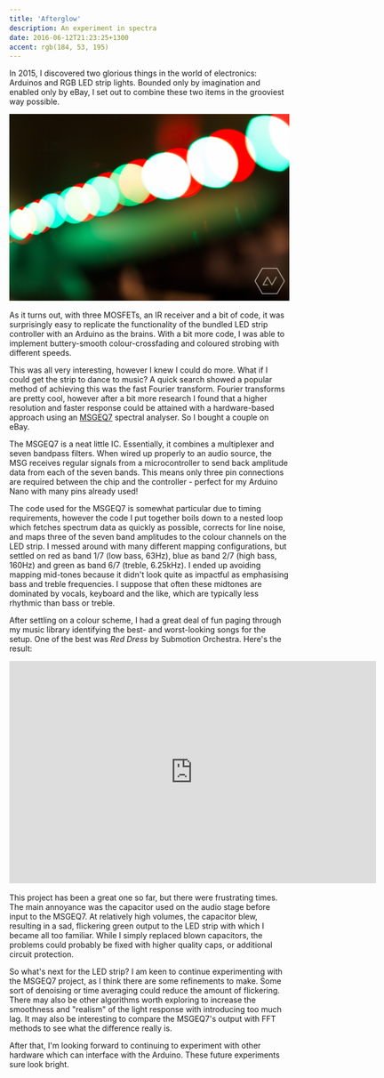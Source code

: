 ```yaml
---
title: 'Afterglow'
description: An experiment in spectra
date: 2016-06-12T21:23:25+1300
accent: rgb(184, 53, 195)
---
```


In 2015, I discovered two glorious things in the world of electronics: Arduinos and RGB LED strip lights. Bounded only by imagination and enabled only by eBay, I set out to combine these two items in the grooviest way possible.

![](./led.jpg)

As it turns out, with three MOSFETs, an IR receiver and a bit of code, it was surprisingly easy to replicate the functionality of the bundled LED strip controller with an Arduino as the brains. With a bit more code, I was able to implement buttery-smooth colour-crossfading and coloured strobing with different speeds.

This was all very interesting, however I knew I could do more. What if I could get the strip to dance to music? A quick search showed a popular method of achieving this was the fast Fourier transform. Fourier transforms are pretty cool, however after a bit more research I found that a higher resolution and faster response could be attained with a hardware-based approach using an [MSGEQ7][msg] spectral analyser. So I bought a couple on eBay.

The MSGEQ7 is a neat little IC. Essentially, it combines a multiplexer and seven bandpass filters. When wired up properly to an audio source, the MSG receives regular signals from a microcontroller to send back amplitude data from each of the seven bands. This means only three pin connections are required between the chip and the controller - perfect for my Arduino Nano with many pins already used!

The code used for the MSGEQ7 is somewhat particular due to timing requirements, however the code I put together boils down to a nested loop which fetches spectrum data as quickly as possible, corrects for line noise, and maps three of the seven band amplitudes to the colour channels on the LED strip. I messed around with many different mapping configurations, but settled on red as band 1/7 (low bass, 63Hz), blue as band 2/7 (high bass, 160Hz) and green as band 6/7 (treble, 6.25kHz). I ended up avoiding mapping mid-tones because it didn't look quite as impactful as emphasising bass and treble frequencies. I suppose that often these midtones are dominated by vocals, keyboard and the like, which are typically less rhythmic than bass or treble.

After settling on a colour scheme, I had a great deal of fun paging through my music library identifying the best- and worst-looking songs for the setup. One of the best was _Red Dress_ by Submotion Orchestra. Here's the result:

<div class="video-container">
    <iframe width="660" height="400" src="https://www.youtube.com/embed/vmSqzH9hZJs" frameborder="0" class="video" allowfullscreen></iframe>
</div>

This project has been a great one so far, but there were frustrating times. The main annoyance was the capacitor used on the audio stage before input to the MSGEQ7. At relatively high volumes, the capacitor blew, resulting in a sad, flickering green output to the LED strip with which I became all too familiar. While I simply replaced blown capacitors, the problems could probably be fixed with higher quality caps, or additional circuit protection.

So what's next for the LED strip? I am keen to continue experimenting with the MSGEQ7 project, as I think there are some refinements to make. Some sort of denoising or time averaging could reduce the amount of flickering. There may also be other algorithms worth exploring to increase the smoothness and "realism" of the light response with introducing too much lag. It may also be interesting to compare the MSGEQ7's output with FFT methods to see what the difference really is.

After that, I'm looking forward to continuing to experiment with other hardware which can interface with the Arduino. These future experiments sure look bright.

[msg]: https://www.sparkfun.com/products/10468
